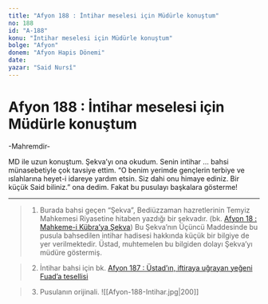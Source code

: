 ```yaml
---
title: "Afyon 188 : İntihar meselesi için Müdürle konuştum"
no: 188
id: "A-188"
konu: "İntihar meselesi için Müdürle konuştum"
bolge: "Afyon"
donem: "Afyon Hapis Dönemi"
date: 
yazar: "Said Nursî"
---
```


# Afyon 188 : İntihar meselesi için Müdürle konuştum

<p class="takdim">-Mahremdir-</p>

MD ile uzun konuştum. Şekva’yı ona okudum. Senin intihar ... bahsi münasebetiyle çok tavsiye ettim. “O benim yerimde gençlerin terbiye ve ıslahlarına heyet-i idareye yardım etsin. Siz dahi onu himaye ediniz. Bir küçük Said biliniz.” ona dedim. Fakat bu pusulayı başkalara gösterme!

***

> 1. Burada bahsi geçen “Şekva”, Bediüzzaman hazretlerinin Temyiz Mahkemesi Riyasetine hitaben yazdığı bir şekvadır. (bk. [Afyon 18 : Mahkeme-i Kübra’ya Şekva](A-18.md)) Bu Şekva’nın Üçüncü Maddesinde bu pusula bahsedilen intihar hadisesi hakkında küçük bir bilgiye de yer verilmektedir. Üstad, muhtemelen bu bilgiden dolayı Şekva’yı müdüre göstermiş.

> 2. İntihar bahsi için bk. [Afyon 187 : Üstad’ın, iftiraya uğrayan yeğeni Fuad’a tesellisi](A-187.md)

> 3. Pusulanın orijinali.
> ![[Afyon-188-Intihar.jpg|200]]

